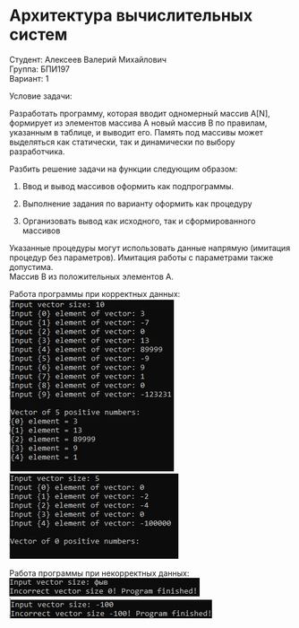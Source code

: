 # Архитектура вычислительных систем 


Студент: Алексеев Валерий Михайлович  
Группа: БПИ197  
Вариант: 1  

Условие задачи:  

Разработать программу, которая вводит одномерный массив A[N], формирует из элементов массива A новый массив B по правилам, указанным в таблице, и выводит его. Память под массивы может выделяться как статически, так и динамически по выбору разработчика.

Разбить решение задачи на функции следующим образом:

1) Ввод и вывод массивов оформить как подпрограммы.  

2) Выполнение задания по варианту оформить как процедуру  

3) Организовать вывод как исходного, так и сформированного массивов  

Указанные процедуры могут использовать данные напрямую (имитация процедур без параметров). Имитация работы с параметрами также допустима.  
Массив B из положительных элементов A.  


Работа программы при корректных данных:  
![Image alt](https://github.com/vmalekseev/-architecture-of-computing-systems-2-course/blob/main/task-02/screenshots/screenshot_1.jpg)
![Image alt](https://github.com/vmalekseev/-architecture-of-computing-systems-2-course/blob/main/task-02/screenshots/screenshot_2.jpg)  

Работа программы при некорректных данных:  
![Image alt](https://github.com/vmalekseev/-architecture-of-computing-systems-2-course/blob/main/task-02/screenshots/screenshot_3.jpg)
![Image alt](https://github.com/vmalekseev/-architecture-of-computing-systems-2-course/blob/main/task-02/screenshots/screenshot_4.jpg)
